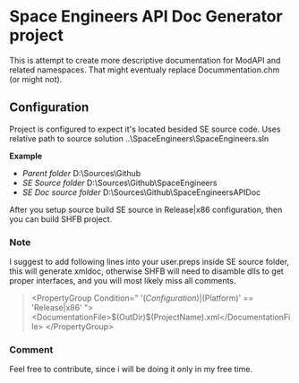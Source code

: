 # Space Engineers API Doc Generator project
This is attempt to create more descriptive documentation for ModAPI and related namespaces. That might eventualy replace Docummentation.chm (or might not).

## Configuration
Project is configured to expect it's located besided SE source code. Uses relative path to source solution ..\SpaceEngineers\SpaceEngineers.sln

__Example__

* _Parent folder_ D:\Sources\Github
* _SE Source folder_ D:\Sources\Github\SpaceEngineers
* _SE Doc source folder_  D:\Sources\Github\SpaceEngineersAPIDoc

After you setup source build SE source in Release|x86 configuration, then you can build SHFB project.

### Note
I suggest to add following lines into your user.preps inside SE source folder, this will generate xmldoc, otherwise SHFB will need to disamble dlls to get proper interfaces, and you will most likely miss all comments.

 > &lt;PropertyGroup Condition=" '$(Configuration)|$(Platform)' == 'Release|x86' "&gt;
    &lt;DocumentationFile&gt;$(OutDir)\$(ProjectName).xml&lt;/DocumentationFile&gt;
  &lt;/PropertyGroup&gt;

### Comment
Feel free to contribute, since i will be doing it only in my free time.

